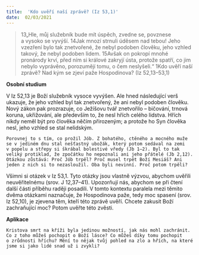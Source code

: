 ```yaml
---
title:  'Kdo uvěří naší zprávě? (Iz 53,1)'
date:  02/03/2021
---
```


> <p></p>
> 13„Hle, můj služebník bude mít úspěch, zvedne se, povznese a vysoko se vyvýší. 14Jak mnozí strnuli úděsem nad tebou! Jeho vzezření bylo tak znetvořené, že nebyl podoben člověku, jeho vzhled takový, že nebyl podoben lidem. 15Avšak on pokropí mnohé pronárody krví, před ním si králové zakryjí ústa, protože spatří, co jim nebylo vyprávěno, porozumějí tomu, o čem neslyšeli.“ 1Kdo uvěří naší zprávě? Nad kým se zjeví paže Hospodinova? (Iz 52,13–53,1)

**Osobní studium**

V Iz 52,13 je Boží služebník vysoce vyvýšen. Ale hned následující verš ukazuje, že jeho vzhled byl tak znetvořený, že ani nebyl podoben člověku. Nový zákon pak prozrazuje, co Ježíšovu tvář znetvořilo – bičování, trnová koruna, ukřižování, ale především to, že nesl hřích celého lidstva. Hřích nikdy neměl být pro člověka něčím přirozeným; a protože ho Syn člověka nesl, jeho vzhled se stal nelidským.

`Porovnej to s tím, co prožil Jób. Z bohatého, ctěného a mocného muže se v jediném dnu stal nešťastný ubožák, který potom sedával na zemi v popelu a střepy si škrábal bolestivé vředy (Jb 1–2). Byl to tak veliký protiklad, že zpočátku ho nepoznali ani jeho přátelé (Jb 2,12). Otázkou zůstává: Proč Jób trpěl? Proč musel trpět Boží Mesiáš? Ani jeden z nich si to nezasloužil. Oba byli nevinní. Proč potom trpěli?`

Všimni si otázek v Iz 53,1. Tyto otázky jsou vlastně výzvou, abychom uvěřili neuvěřitelnému (srov. J 12,37–41). Upozorňují nás, abychom se při čtení další části příběhu raději posadili. V tomto kontextu paralela mezi těmito dvěma otázkami naznačuje, že Hospodinova paže, tedy moc spasení (srov. Iz 52,10), je zjevena těm, kteří této zprávě uvěří. Chcete zakusit Boží zachraňující moc? Potom uvěřte této zvěsti.

**Aplikace**

`Kristova smrt na kříži byla jedinou možností, jak nás mohl zachránit. Co z toho můžeš pochopit o Boží lásce? Co můžeš díky tomu pochopit o zrůdnosti hříchu? Mění to nějak tvůj pohled na zlo a hřích, na které jsme si jako lidé snad už i zvykli?`